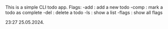 This is a simple CLI todo app. Flags:
    -add : add a new todo
    -comp : mark a todo as complete
    -del : delete a todo
    -ls : show a list
    -flags : show all flags

23:27
25.05.2024.
